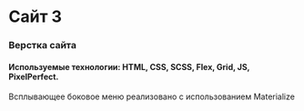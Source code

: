 # Сайт 3   

### Верстка сайта  
#### Используемые технологии: HTML, CSS, SCSS, Flex, Grid, JS, PixelPerfect.  
Всплывающее боковое меню реализовано с использованием Materialize
